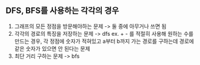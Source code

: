 ## DFS, BFS를 사용하는 각각의 경우

1. 그래프의 모든 정점을 방문해야하는 문제 -> 둘 중에 아무거나 쓰면 됨
2. 각각의 경로의 특징을 저장하는 문제 -> dfs
   ex. + - 를 적절히 사용해 원하는 수를 만드는 경우, 각 정점에 숫자가 적혀있고 a부터 b까지 가는 경로를 구하는데 경로에 같은 숫자가 있으면 안 된다는 문제
3. 최단 거리 구하는 문제 -> bfs
